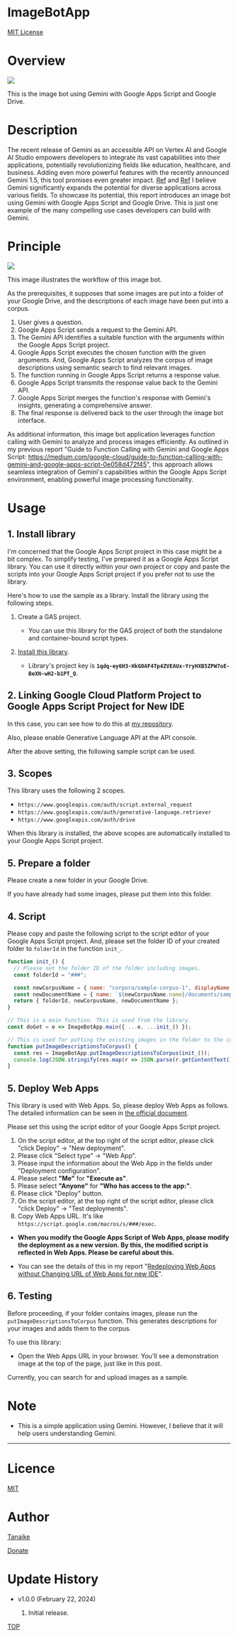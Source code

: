 # ImageBotApp

<a name="top"></a>
[MIT License](LICENCE)

<a name="overview"></a>

# Overview

![](images/fig1.gif)

This is the image bot using Gemini with Google Apps Script and Google Drive.

<a name="description"></a>

# Description

The recent release of Gemini as an accessible API on Vertex AI and Google AI Studio empowers developers to integrate its vast capabilities into their applications, potentially revolutionizing fields like education, healthcare, and business. Adding even more powerful features with the recently announced Gemini 1.5, this tool promises even greater impact. [Ref](https://deepmind.google/technologies/gemini/#introduction) and [Ref](https://blog.google/technology/ai/google-gemini-next-generation-model-february-2024/) I believe Gemini significantly expands the potential for diverse applications across various fields. To showcase its potential, this report introduces an image bot using Gemini with Google Apps Script and Google Drive. This is just one example of the many compelling use cases developers can build with Gemini.


# Principle

![](images/fig2.pngf)

This image illustrates the workflow of this image bot.

As the prerequisites, it supposes that some images are put into a folder of your Google Drive, and the descriptions of each image have been put into a corpus.

1. User gives a question.
2. Google Apps Script sends a request to the Gemini API.
3. The Gemini API identifies a suitable function with the arguments within the Google Apps Script project.
4. Google Apps Script executes the chosen function with the given arguments. And, Google Apps Script analyzes the corpus of image descriptions using semantic search to find relevant images.
5. The function running in Google Apps Script returns a response value.
6. Google Apps Script transmits the response value back to the Gemini API.
7. Google Apps Script merges the function's response with Gemini's insights, generating a comprehensive answer.
8. The final response is delivered back to the user through the image bot interface.

As additional information, this image bot application leverages function calling with Gemini to analyze and process images efficiently. As outlined in my previous report "Guide to Function Calling with Gemini and Google Apps Script: https://medium.com/google-cloud/guide-to-function-calling-with-gemini-and-google-apps-script-0e058d472f45", this approach allows seamless integration of Gemini's capabilities within the Google Apps Script environment, enabling powerful image processing functionality.

<a name="usage"></a>

# Usage

## 1. Install library

I'm concerned that the Google Apps Script project in this case might be a bit complex. To simplify testing, I've prepared it as a Google Apps Script library. You can use it directly within your own project or copy and paste the scripts into your Google Apps Script project if you prefer not to use the library.

Here's how to use the sample as a library. Install the library using the following steps.

1. Create a GAS project.

   - You can use this library for the GAS project of both the standalone and container-bound script types.

2. [Install this library](https://developers.google.com/apps-script/guides/libraries).

   - Library's project key is **`1qdq-ey6H3-HkG0AF4Tp4ZVEAUx-YryHXB5ZPW7oE-BeXN-wH2-b1PT_Q`**.

## 2. Linking Google Cloud Platform Project to Google Apps Script Project for New IDE

In this case, you can see how to do this at [my repository](https://github.com/tanaikech/Linking-Google-Cloud-Platform-Project-to-Google-Apps-Script-Project-for-New-IDE).

Also, please enable Generative Language API at the API console.

After the above setting, the following sample script can be used.

## 3. Scopes

This library uses the following 2 scopes.

- `https://www.googleapis.com/auth/script.external_request`
- `https://www.googleapis.com/auth/generative-language.retriever`
- `https://www.googleapis.com/auth/drive`

When this library is installed, the above scopes are automatically installed to your Google Apps Script project.

## 5. Prepare a folder
Please create a new folder in your Google Drive.

If you have already had some images, please put them into this folder.

## 4. Script

Please copy and paste the following script to the script editor of your Google Apps Script project. And, please set the folder ID of your created folder to `folderId` in the function `init_`.

```javascript
function init_() {
  // Please set the folder ID of the folder including images.
  const folderId = "###";

  const newCorpusName = { name: "corpora/sample-corpus-1", displayName: "sample corpus 1" };
  const newDocumentName = { name: `${newCorpusName.name}/documents/sample-document-1`, displayName: "sample document 1" };
  return { folderId, newCorpusName, newDocumentName };
}

// This is a main function. This is used from the library.
const doGet = e => ImageBotApp.main({ ...e, ...init_() });

// This is used for putting the existing images in the folder to the corpus.
function putImageDescriptionsToCorpus() {
  const res = ImageBotApp.putImageDescriptionsToCorpus(init_());
  console.log(JSON.stringify(res.map(r => JSON.parse(r.getContentText()))));
}
```

## 5. Deploy Web Apps

This library is used with Web Apps. So, please deploy Web Apps as follows. The detailed information can be seen in [the official document](https://developers.google.com/apps-script/guides/web#deploy_a_script_as_a_web_app).

Please set this using the script editor of your Google Apps Script project.

1. On the script editor, at the top right of the script editor, please click "click Deploy" -> "New deployment".
2. Please click "Select type" -> "Web App".
3. Please input the information about the Web App in the fields under "Deployment configuration".
4. Please select **"Me"** for **"Execute as"**.
5. Please select **"Anyone"** for **"Who has access to the app:"**.
6. Please click "Deploy" button.
7. On the script editor, at the top right of the script editor, please click "click Deploy" -> "Test deployments".
8. Copy Web Apps URL. It's like `https://script.google.com/macros/s/###/exec`.

- **When you modify the Google Apps Script of Web Apps, please modify the deployment as a new version. By this, the modified script is reflected in Web Apps. Please be careful about this.**

- You can see the details of this in my report "[Redeploying Web Apps without Changing URL of Web Apps for new IDE](https://gist.github.com/tanaikech/ebf92d8f427d02d53989d6c3464a9c43)".

## 6. Testing

Before proceeding, if your folder contains images, please run the `putImageDescriptionsToCorpus` function. This generates descriptions for your images and adds them to the corpus.

To use this library:

- Open the Web Apps URL in your browser. You'll see a demonstration image at the top of the page, just like in this post.

Currently, you can search for and upload images as a sample.

# Note
- This is a simple application using Gemini. However, I believe that it will help users understanding Gemini.

---

<a name="licence"></a>

# Licence

[MIT](LICENCE)

<a name="author"></a>

# Author

[Tanaike](https://tanaikech.github.io/about/)

[Donate](https://tanaikech.github.io/donate/)

<a name="updatehistory"></a>

# Update History

- v1.0.0 (February 22, 2024)

  1. Initial release.

[TOP](#top)

